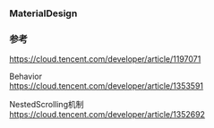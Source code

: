 ### MaterialDesign  

### 参考  
https://cloud.tencent.com/developer/article/1197071  

Behavior  
https://cloud.tencent.com/developer/article/1353591  

NestedScrolling机制  
https://cloud.tencent.com/developer/article/1352692  
